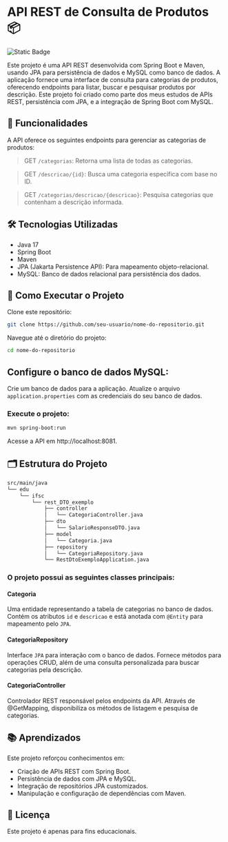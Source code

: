 # API REST de Consulta de Produtos 📦

![Static Badge](https://img.shields.io/badge/Powered_by-SpringBoot-green)


Este projeto é uma API REST desenvolvida com Spring Boot e Maven, usando JPA para persistência de dados e MySQL como banco de dados. A aplicação fornece uma interface de consulta para categorias de produtos, oferecendo endpoints para listar, buscar e pesquisar produtos por descrição. Este projeto foi criado como parte dos meus estudos de APIs REST, persistência com JPA, e a integração de Spring Boot com MySQL.

## 📌 Funcionalidades

A API oferece os seguintes endpoints para gerenciar as categorias de produtos:

>GET `/categorias`: Retorna uma lista de todas as categorias.

>GET `/descricao/{id}`: Busca uma categoria específica com base no ID.

>GET `/categorias/descricao/{descricao}`: Pesquisa categorias que contenham a descrição informada.

## 🛠 Tecnologias Utilizadas

- Java 17
- Spring Boot
- Maven
- JPA (Jakarta Persistence API): Para mapeamento objeto-relacional.
- MySQL: Banco de dados relacional para persistência dos dados.

## 🚀 Como Executar o Projeto

Clone este repositório:
```bash
git clone https://github.com/seu-usuario/nome-do-repositorio.git
```
Navegue até o diretório do projeto:
```bash
cd nome-do-repositorio
```
## Configure o banco de dados MySQL:
Crie um banco de dados para a aplicação.
Atualize o arquivo `application.properties` com as credenciais do seu banco de dados.

### Execute o projeto:
```bash
mvn spring-boot:run
```
Acesse a API em http://localhost:8081.

## 🗂 Estrutura do Projeto

```bash
src/main/java
└── edu
    └── ifsc
        └── rest_DTO_exemplo
            ├── controller
            │   └── CategoriaController.java
            ├── dto
            │   └── SalarioResponseDTO.java
            ├── model
            │   └── Categoria.java
            ├── repository
            │   └── CategoriaRepository.java
            └── RestDtoExemploApplication.java
```



### O projeto possui as seguintes classes principais:

#### __Categoria__
Uma entidade representando a tabela de categorias no banco de dados. Contém os atributos `id` e `descricao` e está anotada com `@Entity` para mapeamento pelo `JPA`.

#### __CategoriaRepository__
Interface `JPA` para interação com o banco de dados. Fornece métodos para operações CRUD, além de uma consulta personalizada para buscar categorias pela descrição.

#### __CategoriaController__
Controlador REST responsável pelos endpoints da API. Através de @GetMapping, disponibiliza os métodos de listagem e pesquisa de categorias.

## 📚 Aprendizados

Este projeto reforçou conhecimentos em:

- Criação de APIs REST com Spring Boot.
- Persistência de dados com JPA e MySQL.
- Integração de repositórios JPA customizados.
- Manipulação e configuração de dependências com Maven.

## 📝 Licença

Este projeto é apenas para fins educacionais.